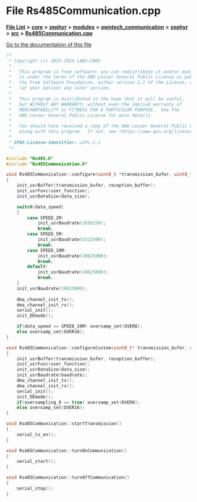 

# File Rs485Communication.cpp

[**File List**](files.md) **>** [**core**](dir_771164b9325b04f1442f7a3ffa8ecb89.md) **>** [**zephyr**](dir_09002e7ce91f09aeb040dfd1861a47f4.md) **>** [**modules**](dir_6d0fb8ab814c517e7f155fb837e32f72.md) **>** [**owntech\_communication**](dir_c4fe9b0224a9586dd317852c3c5604f8.md) **>** [**zephyr**](dir_ed8beaa694e779377b0049b01e5ade22.md) **>** [**src**](dir_1a412f239039e530bef8001f48cd80a4.md) **>** [**Rs485Communication.cpp**](Rs485Communication_8cpp.md)

[Go to the documentation of this file](Rs485Communication_8cpp.md)


```C++
/*
 * Copyright (c) 2023-2024 LAAS-CNRS
 *
 *   This program is free software: you can redistribute it and/or modify
 *   it under the terms of the GNU Lesser General Public License as published by
 *   the Free Software Foundation, either version 2.1 of the License, or
 *   (at your option) any later version.
 *
 *   This program is distributed in the hope that it will be useful,
 *   but WITHOUT ANY WARRANTY; without even the implied warranty of
 *   MERCHANTABILITY or FITNESS FOR A PARTICULAR PURPOSE.  See the
 *   GNU Lesser General Public License for more details.
 *
 *   You should have received a copy of the GNU Lesser General Public License
 *   along with this program.  If not, see <https://www.gnu.org/licenses/>.
 *
 * SPDX-License-Identifier: LGPL-2.1
 */

#include "Rs485.h"
#include "Rs485Communication.h"

void Rs485Communication::configure(uint8_t *transmission_bufer, uint8_t *reception_buffer, uint16_t data_size, void (*user_function)(), rs485_speed_t data_speed)
{
    init_usrBuffer(transmission_bufer, reception_buffer);
    init_usrFunc(user_function);
    init_usrDataSize(data_size);

    switch(data_speed)
    {
        case SPEED_2M:
            init_usrBaudrate(2656250);
            break;
        case SPEED_5M:
            init_usrBaudrate(5312500);
            break;
        case SPEED_10M:
            init_usrBaudrate(10625000);
            break;
        default:
            init_usrBaudrate(10625000);
            break;
    }
    init_usrBaudrate(10625000);
    
    dma_channel_init_tx();
    dma_channel_init_rx();
    serial_init();
    init_DEmode();

    if(data_speed == SPEED_20M) oversamp_set(OVER8);
    else oversamp_set(OVER16);
}

void Rs485Communication::configureCustom(uint8_t* transmission_bufer, uint8_t* reception_buffer, uint16_t data_size, void (*user_function)(void), uint32_t baudrate, bool oversampling_8)
{
    init_usrBuffer(transmission_bufer, reception_buffer);
    init_usrFunc(user_function);
    init_usrDataSize(data_size);
    init_usrBaudrate(baudrate);
    dma_channel_init_tx();
    dma_channel_init_rx();
    serial_init();
    init_DEmode();
    if(oversampling_8 == true) oversamp_set(OVER8);
    else oversamp_set(OVER16);
}

void Rs485Communication::startTransmission()
{
    serial_tx_on();
}

void Rs485Communication::turnOnCommunication()
{
    serial_start();
}

void Rs485Communication::turnOffCommunication()
{
    serial_stop();
}
```


